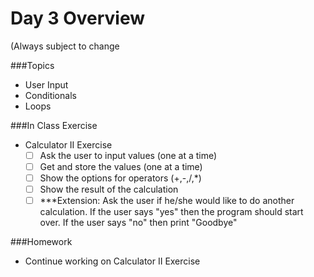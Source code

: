 # Day 3 Overview

(Always subject to change


###Topics

- User Input
- Conditionals
- Loops

###In Class Exercise
- Calculator II Exercise
  - [ ] Ask the user to input values (one at a time)
  - [ ] Get and store the values (one at a time)
  - [ ] Show the options for operators (+,-,/,*)
  - [ ] Show the result of the calculation
  - [ ] ***Extension: Ask the user if he/she would like to do another calculation. If the user says "yes" then the program should start over. If the user says "no" then print "Goodbye"

###Homework
- Continue working on Calculator II Exercise
